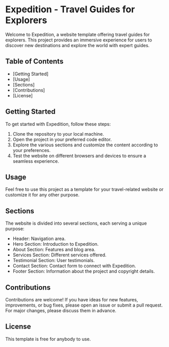 # Expedition - Travel Guides for Explorers
Welcome to Expedition, a website template offering travel guides for explorers. This project provides an immersive experience for users to discover new destinations and explore the world with expert guides.

## Table of Contents
- [Getting Started]
- [Usage]
- [Sections]
- [Contributions]
- [License]

## Getting Started
To get started with Expedition, follow these steps:

1. Clone the repository to your local machine.
2. Open the project in your preferred code editor.
3. Explore the various sections and customize the content according to your preferences.
4. Test the website on different browsers and devices to ensure a seamless experience.

## Usage
Feel free to use this project as a template for your travel-related website or customize it for any other purpose.

## Sections
The website is divided into several sections, each serving a unique purpose:
<ul>
<li>Header: Navigation area.</li>
<li>Hero Section: Introduction to Expedition.</li>
<li>About Section: Features and blog area.</li>
<li>Services Section: Different services offered.</li>
<li>Testimonial Section: User testimonials.</li>
<li>Contact Section: Contact form to connect with Expedition.</li>
<li>Footer Section: Information about the project and copyright details.</li>
</ul>

## Contributions
Contributions are welcome! If you have ideas for new features, improvements, or bug fixes, please open an issue or submit a pull request. For major changes, please discuss them in advance.

## License
This template is free for anybody to use.
